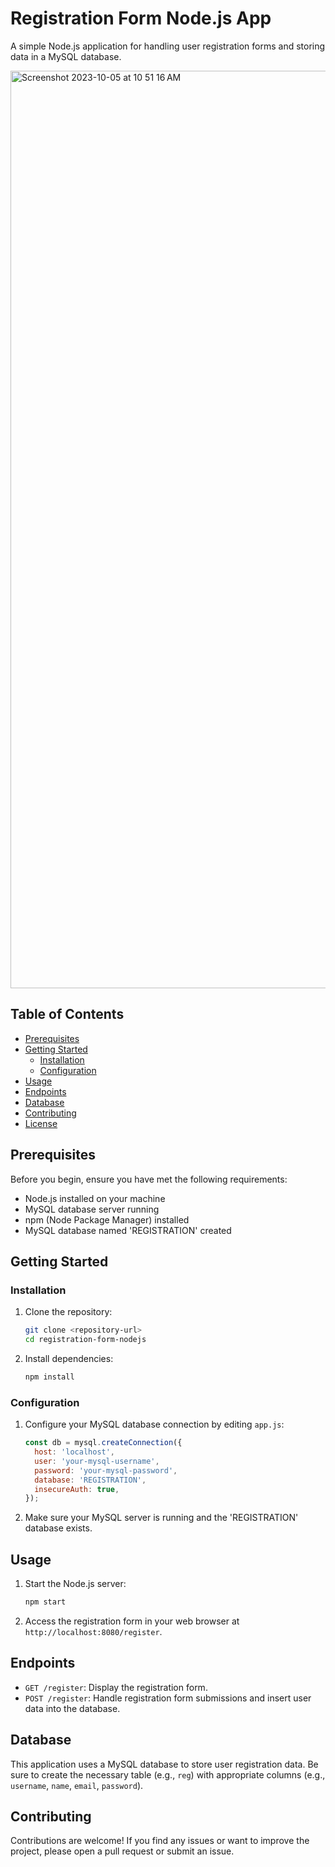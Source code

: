# Registration Form Node.js App

A simple Node.js application for handling user registration forms and storing data in a MySQL database.

<img width="1468" alt="Screenshot 2023-10-05 at 10 51 16 AM" src="https://github.com/puspadip12/Sign-up/assets/73663889/2bd82acc-9d3d-4449-b113-9f443cbc9dae">


## Table of Contents

- [Prerequisites](#prerequisites)
- [Getting Started](#getting-started)
  - [Installation](#installation)
  - [Configuration](#configuration)
- [Usage](#usage)
- [Endpoints](#endpoints)
- [Database](#database)
- [Contributing](#contributing)
- [License](#license)

## Prerequisites

Before you begin, ensure you have met the following requirements:

- Node.js installed on your machine
- MySQL database server running
- npm (Node Package Manager) installed
- MySQL database named 'REGISTRATION' created

## Getting Started

### Installation

1. Clone the repository:

   ```bash
   git clone <repository-url>
   cd registration-form-nodejs
   ```

2. Install dependencies:

   ```bash
   npm install
   ```

### Configuration

1. Configure your MySQL database connection by editing `app.js`:

   ```javascript
   const db = mysql.createConnection({
     host: 'localhost',
     user: 'your-mysql-username',
     password: 'your-mysql-password',
     database: 'REGISTRATION',
     insecureAuth: true,
   });
   ```

2. Make sure your MySQL server is running and the 'REGISTRATION' database exists.

## Usage

1. Start the Node.js server:

   ```bash
   npm start
   ```

2. Access the registration form in your web browser at `http://localhost:8080/register`.

## Endpoints

- `GET /register`: Display the registration form.
- `POST /register`: Handle registration form submissions and insert user data into the database.

## Database

This application uses a MySQL database to store user registration data. Be sure to create the necessary table (e.g., `reg`) with appropriate columns (e.g., `username`, `name`, `email`, `password`).

## Contributing

Contributions are welcome! If you find any issues or want to improve the project, please open a pull request or submit an issue.

